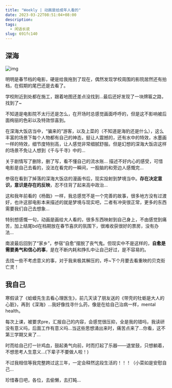 ```yaml
---
title: "Weekly | 动画是给成年人看的"
date: 2023-03-22T08:51:04+08:00
description: 
tags:
  - 闲话长说
slug: 691fc140
---
```


## 深海

![img](https://bu.dusays.com/2023/03/22/641a568568eae.webp)

明明是春节档的电影，硬是给我拖到了现在，偶然发现学校周围的影院居然还有拍档，在假期的尾巴还是去看了。

学校附近到处都在施工，跟着地图还差点没找到...最后还好发现了一块牌匾之路，找到了~

不知道是电影院不太行还是怎么，在开场时总感觉画面呼呼的，但是这不影响被后面绚丽的色彩以及特效惊喜到。

在深海大饭店当中，“骗来的”游客，以及上菜的（不知道是海豹还是什么），这么丰富的场景下每个人物都有自己的神态，挺让人震撼的，还有水中的特效，水墨画一样的特效，细节度特别高，让人感觉非常细腻舒服。但是幻想的深海大饭店这样的场景不免让人想到《千与千寻》中的...

关于剧情写了删除，删了写，看不懂自己的流水账... 描述不好内心的感受，可惜电影是自己去看的，没法在看完的一瞬间，一股脑的和旁边人感慨完...

参宿在看到了掉落的深海大饭店的漫画书后，现实投射到梦境当中。**存在决定意识，意识是存在的反映**，忍不住背了起来高中政治...

这和我年前看的《杨戬》一样，我总感觉不是一个完善的故事，很多地方没有过渡好，也许这部电影本来描述的就是梦境与现实吧，二者有冲突很正常，更多的东西需要我们自己去想象...

特别想感慨一句，动画是画给大人看的，很多东西映射到自己身上，不由感觉到痛苦，加上结尾bd在档期放在春节喜庆的氛围下，很难收获很好的票房，没有办法...

南波最后回到了“家乡”，参宿“自愈”摆脱了丧气鬼。但现实中不是这样的，**自愈是需要勇气和信心的事**，是在不断内耗和挣扎中让自己好过，是不容易的。

去找一些不考虑意义的事，对于我来极其解压的，呼~下个月要去看重映的贝克街亡灵！

## 我自己

寒假读了《蛤蟆先生去看心理医生》，前几天读了朋友送的《带壳的牡蛎是大人的心脏》，再到《深海》...我好像找寻什么药，像是在给自己治病一样，mental health。

每次上课，被要求pre，汇报自己的内容，会感觉很压抑，全是我的错吗，我读研没有意义吗，后面工作有意义吗...当这些思想涌出来时，痛苦点来了...你看，这不第三学期又来了...

时而给自己打一针鸡血，鼓起勇气向前，时而打起了乐器——退堂鼓，只想躺着，不想思考人生意义...(下辈子不要做人啦！)

不过我相信等我完整跨过这三年，一定会释然这段生活的！！！（小菜如是安慰自己...

珍惜春日吧，各位，去偷懒，去打盹...

